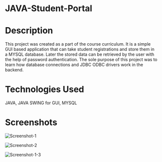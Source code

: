# JAVA-Student-Portal

# Description 
This project was created as a part of the course curriculum. It is a simple GUI based application that can take student registrations and store them in a MYSQL database. Later the stored data can be retrieved by the user with the help of password authentication. The sole purpose of this project was to learn how database connections and JDBC ODBC drivers 
work in the backend.

# Technologies Used
JAVA, JAVA SWING for GUI, MYSQL

# Screenshots
![Screenshot-1](https://i.imgur.com/UPgXMjB.jpg)

![Screenshot-2](https://i.imgur.com/sWLhX82.jpg)

![Screenshot-1-3](https://i.imgur.com/QNtlpOC.jpg)
